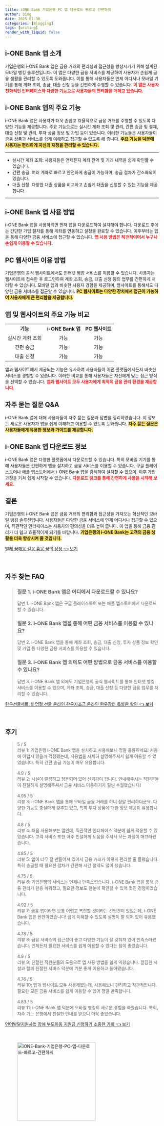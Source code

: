 ```yaml
---
title: iONE Bank 기업은행 PC 앱 다운로드 빠르고 간편하게
author: bing
date: 2025-01-30
categories: [Blogging]
tags: [writing]
render_with_liquid: false
---
```



<h2 id='i-ONE_Bank_앱_소개'>i-ONE Bank 앱 소개</h2>

<p>기업은행의 i-ONE Bank 앱은 금융 거래의 편리성과 접근성을 향상시키기 위해 설계된 모바일 뱅킹 솔루션입니다. 이 앱은 다양한 금융 서비스를 제공하여 사용자가 손쉽게 금융 생활을 관리할 수 있도록 도와줍니다. 이를 통해 사용자들은 언제 어디서나 모바일 기기를 통해 계좌 조회, 송금, 대출 신청 등을 간편하게 수행할 수 있습니다. <b><span style="color: #ee2323;">이 앱은 사용자 친화적인 인터페이스와 다양한 기능으로 사용자들의 편리함을 더하고 있습니다.</span></b></p>

<h2 id='주요_기능_검토'>i-ONE Bank 앱의 주요 기능</h2>

<p>i-ONE Bank 앱은 사용자가 더욱 손쉽고 효율적으로 금융 거래를 수행할 수 있도록 다양한 기능을 제공합니다. 주요 기능으로는 실시간 계좌 조회 및 관리, 간편 송금 및 결제, 대출 신청 및 관리, 투자 상품 정보 및 가입 등이 있습니다. 이러한 기능들은 사용자들이 금융 상품과 서비스를 쉽게 이해하고 접근할 수 있도록 해 줍니다. <b><span style="background-color: #ffe066;">주요 기능을 덕분에 사용자는 편리하게 자신의 재정을 관리할 수 있습니다.</span></b></p>

<hr />

<ul>
    <li>실시간 계좌 조회: 사용자들은 언제든지 계좌 잔액 및 거래 내역을 쉽게 확인할 수 있습니다.</li>
    <li>간편 송금: 여러 계좌로 빠르고 안전하게 송금이 가능하며, 송금 절차가 간소화되어 있습니다.</li>
    <li>대출 신청: 다양한 대출 상품을 비교하고 손쉽게 대출을 신청할 수 있는 기능을 제공합니다.</li>
</ul>

<hr />

<h2 id='앱_사용_방법'>i-ONE Bank 앱 사용 방법</h2>

<p>i-ONE Bank 앱을 사용하려면 먼저 앱을 다운로드하여 설치해야 합니다. 다운로드 후에는 간단한 가입 절차를 통해 계좌를 연동하고 설정을 완료할 수 있습니다. 이후부터는 앱을 통해 다양한 금융 서비스에 접근할 수 있습니다. <b><span style="color: #ee2323;">앱 사용 방법은 직관적이어서 누구나 손쉽게 이용할 수 있습니다.</span></b></p>

<h2 id='PC_웹사이트_사용_방법'>PC 웹사이트 이용 방법</h2>

<p>기업은행의 공식 웹사이트에서도 인터넷 뱅킹 서비스를 이용할 수 있습니다. 사용자는 웹사이트에 접속한 후 로그인하여 계좌 조회, 송금, 대출 신청 등의 업무를 간편하게 처리할 수 있습니다. 모바일 앱과 비슷한 사용자 경험을 제공하며, 웹사이트를 통해서도 다양한 금융 서비스를 접근할 수 있습니다. <b><span style="background-color: #ffe066;">PC 웹사이트는 다양한 장치에서 접근이 가능하여 사용자에게 큰 편리함을 제공합니다.</span></b></p>

<h2 id='앱과_웹사이트의_기능비교'>앱 및 웹사이트의 주요 기능 비교</h2>

<table>
    <tr>
        <td style="text-align: center; height: 17px;"><b>기능</b></td>
        <td style="text-align: center; height: 17px;"><b>i-ONE Bank 앱</b></td>
        <td style="text-align: center; height: 17px;"><b>PC 웹사이트</b></td>
    </tr>
    <tr>
        <td style="text-align: center; height: 17px;">실시간 계좌 조회</td>
        <td style="text-align: center; height: 17px;">가능</td>
        <td style="text-align: center; height: 17px;">가능</td>
    </tr>
    <tr>
        <td style="text-align: center; height: 17px;">간편 송금</td>
        <td style="text-align: center; height: 17px;">가능</td>
        <td style="text-align: center; height: 17px;">가능</td>
    </tr>
    <tr>
        <td style="text-align: center; height: 17px;">대출 신청</td>
        <td style="text-align: center; height: 17px;">가능</td>
        <td style="text-align: center; height: 17px;">가능</td>
    </tr>
</table>

<p>앱과 웹사이트에서 제공되는 기능은 유사하여 사용자들이 어떤 플랫폼에서든지 비슷한 서비스를 경험할 수 있습니다. 이러한 비교를 통해 사용자들은 자신에게 맞는 접근 방식을 선택할 수 있습니다. <b><span style="color: #ee2323;">앱과 웹사이트 모두 사용자에게 최적의 금융 관리 환경을 제공합니다.</span></b></p>

<h2 id='자주_묻는_질문'>자주 묻는 질문 Q&A</h2>

<p>i-ONE Bank 앱에 대해 사용자들이 자주 묻는 질문과 답변을 정리하였습니다. 이 정보는 새로운 사용자가 앱을 쉽게 이해하고 이용할 수 있도록 도와줍니다. <b><span style="background-color: #ffe066;">자주 묻는 질문은 사용자들에게 유용한 정보와 가이드를 제공합니다.</span></b></p>

<h2 id='다운로드_정보'>i-ONE Bank 앱 다운로드 정보</h2>

<p>i-ONE Bank 앱은 다양한 플랫폼에서 다운로드할 수 있습니다. 특히 모바일 기기를 통해 사용자들은 간편하게 앱을 설치하고 금융 서비스를 이용할 수 있습니다. 구글 플레이스토어나 애플 앱스토어에서 i-ONE Bank 앱을 검색하여 설치할 수 있으며, 이후 가입 과정을 거쳐 쉽게 시작할 수 있습니다. <b><span style="color: #ee2323;">다운로드 링크를 통해 간편하게 사용을 시작해 보세요.</span></b></p>

<h2 id='결론'>결론</h2>

<p>기업은행의 i-ONE Bank 앱은 금융 거래의 편리함과 접근성을 가져오는 혁신적인 모바일 뱅킹 솔루션입니다. 사용자들은 다양한 금융 서비스에 언제 어디서나 접근할 수 있으며, 직관적인 인터페이스는 사용자의 편의성을 더욱 높여 줍니다. 이 앱을 통해 금융 관리가 더 쉽고 효율적이게 되기를 바랍니다. <b><span style="background-color: #ffe066;">기업은행의 i-ONE Bank는 고객의 금융 생활을 더욱 향상시켜 줄 것입니다.</span></b></p>


<p><a class="click-button" title="벌레 꿈해몽 길몽 흉몽 꿈의 상징" href="https://aptwhite.github.io/posts/%EB%B2%8C%EB%A0%88-%EA%BF%88%ED%95%B4%EB%AA%BD-%EA%B8%B8%EB%AA%BD-%ED%9D%89%EB%AA%BD-%EA%BF%88%EC%9D%98-%EC%83%81%EC%A7%95/" rel="dofollow">벌레 꿈해몽 길몽 흉몽 꿈의 상징 👈 보기</a></p><br>
<h2 id='자주_찾는_FAQ'>자주 찾는 FAQ</h2>
<div itemscope="" itemtype="https://schema.org/FAQPage"> 
<blockquote> 
<div itemscope="" itemprop="mainEntity" itemtype="https://schema.org/Question"> 
<h3 itemprop="name">질문 1. i-ONE Bank 앱은 어디에서 다운로드할 수 있나요?</h3> 
<div itemscope="" itemprop="acceptedAnswer" itemtype="https://schema.org/Answer"> 
<span itemprop="text"> 
<p>답변 1. i-ONE Bank 앱은 구글 플레이스토어 또는 애플 앱스토어에서 다운로드할 수 있습니다.</p> 
</span> 
</div> 
</div> 
<div itemscope="" itemprop="mainEntity" itemtype="https://schema.org/Question"> 
<h3 itemprop="name">질문 2. i-ONE Bank 앱을 통해 어떤 금융 서비스를 이용할 수 있나요?</h3> 
<div itemscope="" itemprop="acceptedAnswer" itemtype="https://schema.org/Answer"> 
<span itemprop="text"> 
<p>답변 2. i-ONE Bank 앱을 통해 계좌 조회, 송금, 대출 신청, 투자 상품 정보 확인 및 가입 등 다양한 금융 서비스를 이용할 수 있습니다.</p> 
</span> 
</div> 
</div> 
<div itemscope="" itemprop="mainEntity" itemtype="https://schema.org/Question"> 
<h3 itemprop="name">질문 3. i-ONE Bank 앱 외에도 어떤 방법으로 금융 서비스를 이용할 수 있나요?</h3> 
<div itemscope="" itemprop="acceptedAnswer" itemtype="https://schema.org/Answer"> 
<span itemprop="text"> 
<p>답변 3. i-ONE Bank 앱 외에도 기업은행의 공식 웹사이트를 통해 인터넷 뱅킹 서비스를 이용할 수 있으며, 계좌 조회, 송금, 대출 신청 등 다양한 금융 업무를 처리할 수 있습니다.</p> 
</span> 
</div> 
</div> 
</blockquote> 
</div>
<p><a class="click-button" title="한우선물세트 설 명절 선물 온라인 한우자조금 온라인 한우장터 특별한 할인" href="https://aptwhite.github.io/posts/%ED%95%9C%EC%9A%B0%EC%84%A0%EB%AC%BC%EC%84%B8%ED%8A%B8-%EC%84%A4-%EB%AA%85%EC%A0%88-%EC%84%A0%EB%AC%BC-%EC%98%A8%EB%9D%BC%EC%9D%B8-%ED%95%9C%EC%9A%B0%EC%9E%90%EC%A1%B0%EA%B8%88-%EC%98%A8%EB%9D%BC%EC%9D%B8-%ED%95%9C%EC%9A%B0%EC%9E%A5%ED%84%B0-%ED%8A%B9%EB%B3%84%ED%95%9C-%ED%95%A0%EC%9D%B8/" rel="dofollow">한우선물세트 설 명절 선물 온라인 한우자조금 온라인 한우장터 특별한 할인 👈 보기</a></p><br>
<h2 id='후기'>후기</h2>
<div itemscope itemtype="https://schema.org/Product">
  <blockquote>
  <div itemprop="review" itemscope itemtype="https://schema.org/Review">
      <div itemprop="reviewRating" itemscope itemtype="https://schema.org/Rating"> <span itemprop="ratingValue">5</span> / <span itemprop="bestRating">5</span> </div>
      <span itemprop="reviewBody">리뷰 1: 기업은행 i-ONE Bank 앱을 설치하고 사용해보니 정말 훌륭하네요! 처음에 어렵지 않을까 걱정했는데, 사용법을 자세히 설명해주셔서 쉽게 이용할 수 있었습니다. 특히 간편 송금 기능이 매우 유용합니다.</span>
  </div>
  <br>
  <div itemprop="review" itemscope itemtype="https://schema.org/Review">
      <div itemprop="reviewRating" itemscope itemtype="https://schema.org/Rating"> <span itemprop="ratingValue">4.9</span> / <span itemprop="bestRating">5</span> </div>
      <span itemprop="reviewBody">리뷰 2: 시설이 깔끔하고 정돈되어 있어 신뢰감이 갑니다. 안내해주시는 직원분들이 친절하게 설명해주셔서 금융 서비스 이용하기가 훨씬 수월했습니다!</span>
  </div>
  <br>
  <div itemprop="review" itemscope itemtype="https://schema.org/Review">
      <div itemprop="reviewRating" itemscope itemtype="https://schema.org/Rating"> <span itemprop="ratingValue">4.95</span> / <span itemprop="bestRating">5</span> </div>
      <span itemprop="reviewBody">리뷰 3: i-ONE Bank 앱을 통해 모바일 금융 거래를 하니 정말 편리하더군요. 다양한 기능도 충실하게 갖추고 있고, 특히 투자 상품에 대한 정보 제공이 유용합니다.</span>
  </div>
  <br>
  <div itemprop="review" itemscope itemtype="https://schema.org/Review">
      <div itemprop="reviewRating" itemscope itemtype="https://schema.org/Rating"> <span itemprop="ratingValue">4.8</span> / <span itemprop="bestRating">5</span> </div>
      <span itemprop="reviewBody">리뷰 4: 처음 사용해보는 앱인데, 직관적인 인터페이스 덕분에 쉽게 적응할 수 있었습니다. 고객 서비스 또한 아주 친절하게 도움을 주셔서 모든 과정이 매끄러웠습니다.</span>
  </div>
  <br>
  <div itemprop="review" itemscope itemtype="https://schema.org/Review">
      <div itemprop="reviewRating" itemscope itemtype="https://schema.org/Rating"> <span itemprop="ratingValue">4.85</span> / <span itemprop="bestRating">5</span> </div>
      <span itemprop="reviewBody">리뷰 5: 앱이 너무 잘 만들어져 있어서 금융 거래가 이렇게 편리할 줄 몰랐습니다. 특히 송금할 때 필요한 절차가 간편해 시간 절약도 많이 했습니다.</span>
  </div>
  <br>
  <div itemprop="review" itemscope itemtype="https://schema.org/Review">
      <div itemprop="reviewRating" itemscope itemtype="https://schema.org/Rating"> <span itemprop="ratingValue">4.75</span> / <span itemprop="bestRating">5</span> </div>
      <span itemprop="reviewBody">리뷰 6: 기업은행의 서비스는 언제나 만족스럽습니다. i-ONE Bank 앱을 통해 금융 관리가 한층 쉬워졌고, 필요한 정보도 한눈에 확인할 수 있어 멋진 경험이었습니다.</span>
  </div>
  <br>
  <div itemprop="review" itemscope itemtype="https://schema.org/Review">
      <div itemprop="reviewRating" itemscope itemtype="https://schema.org/Rating"> <span itemprop="ratingValue">4.92</span> / <span itemprop="bestRating">5</span> </div>
      <span itemprop="reviewBody">리뷰 7: 금융 앱이라면 보통 어렵고 복잡할 것이라는 선입견이 있었는데, i-ONE Bank 앱은 반전이었습니다! 쉽게 이해할 수 있도록 설명이 잘 되어 있어 유용했습니다.</span>
  </div>
  <br>
  <div itemprop="review" itemscope itemtype="https://schema.org/Review">
      <div itemprop="reviewRating" itemscope itemtype="https://schema.org/Rating"> <span itemprop="ratingValue">4.78</span> / <span itemprop="bestRating">5</span> </div>
      <span itemprop="reviewBody">리뷰 8: 금융 서비스의 접근성이 좋고 다양한 기능이 잘 갖춰져 있어 만족스러웠습니다. 언제든지 필요한 서비스를 쉽게 이용할 수 있다는 점이 좋았습니다.</span>
  </div>
  <br>
  <div itemprop="review" itemscope itemtype="https://schema.org/Review">
      <div itemprop="reviewRating" itemscope itemtype="https://schema.org/Rating"> <span itemprop="ratingValue">4.9</span> / <span itemprop="bestRating">5</span> </div>
      <span itemprop="reviewBody">리뷰 9: 친절한 직원분들의 도움으로 앱 사용 방법을 쉽게 익혔습니다. 깔끔한 시설과 함께 친절한 서비스 덕분에 기분 좋게 이용하고 돌아왔습니다.</span>
  </div>
  <br>
  <div itemprop="review" itemscope itemtype="https://schema.org/Review">
      <div itemprop="reviewRating" itemscope itemtype="https://schema.org/Rating"> <span itemprop="ratingValue">4.76</span> / <span itemprop="bestRating">5</span> </div>
      <span itemprop="reviewBody">리뷰 10: 앱과 웹사이트 모두 사용해봤는데, 사용해보니 편리하고 직관적입니다. 필요한 모든 금융 서비스를 쉽게 이용할 수 있어 정말 만족합니다.</span>
  </div>
  <br>
  <div itemprop="review" itemscope itemtype="https://schema.org/Review">
      <div itemprop="reviewRating" itemscope itemtype="https://schema.org/Rating"> <span itemprop="ratingValue">4.83</span> / <span itemprop="bestRating">5</span> </div>
      <span itemprop="reviewBody">리뷰 11: i-ONE Bank 앱 덕분에 모바일 뱅킹의 새로운 경험을 하였습니다. 특히, 자주 가는 은행에서 친절한 안내를 받으니 더욱 좋았습니다.</span>
  </div>
  </blockquote>
</div>
<p><a class="click-button" title="언어발달지원사업 장애 부모아동 지원금 신청하기 소중한 기회" href="https://aptwhite.github.io/posts/%EC%96%B8%EC%96%B4%EB%B0%9C%EB%8B%AC%EC%A7%80%EC%9B%90%EC%82%AC%EC%97%85-%EC%9E%A5%EC%95%A0-%EB%B6%80%EB%AA%A8%EC%95%84%EB%8F%99-%EC%A7%80%EC%9B%90%EA%B8%88-%EC%8B%A0%EC%B2%AD%ED%95%98%EA%B8%B0-%EC%86%8C%EC%A4%91%ED%95%9C-%EA%B8%B0%ED%9A%8C/" rel="dofollow">언어발달지원사업 장애 부모아동 지원금 신청하기 소중한 기회 👈 보기</a></p><br>
<figure class="image"><img src="https://aptwhite.github.io/assets/img/thumbnail/iONE-Bank-기업은행-PC-앱-다운로드-빠르고-간편하게.webp" alt="iONE-Bank-기업은행-PC-앱-다운로드-빠르고-간편하게" width="256" height="256"></figure>